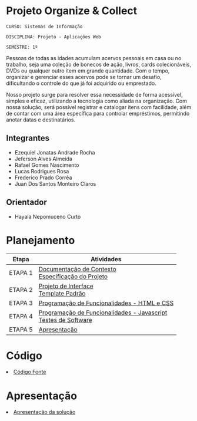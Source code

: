 # Projeto Organize & Collect

`CURSO: Sistemas de Informação`

`DISCIPLINA: Projeto - Aplicações Web`

`SEMESTRE: 1º`

Pessoas de todas as idades acumulam acervos pessoais em casa ou no trabalho, seja uma coleção de bonecos de ação, livros, cards colecionáveis, DVDs ou qualquer outro item em grande quantidade. Com o tempo, organizar e gerenciar esses acervos pode se tornar um desafio, dificultando o controle do que já foi adquirido ou emprestado.

Nosso projeto surge para resolver essa necessidade de forma acessível, simples e eficaz, utilizando a tecnologia como aliada na organização. Com nossa solução, será possível registrar e catalogar itens com facilidade, além de contar com uma área específica para controlar empréstimos, permitindo anotar datas e destinatários.


## Integrantes

* Ezequiel Jonatas Andrade Rocha
* Jeferson Alves Almeida 
* Rafael Gomes Nascimento
* Lucas Rodrigues Rosa
* Frederico Prado Corrêa
* Juan Dos Santos Monteiro Claros


## Orientador

* Hayala Nepomuceno Curto

# Planejamento

| Etapa         | Atividades |
|  :----:   | ----------- |
| ETAPA 1         |[Documentação de Contexto](docs/context.md) <br> [Especificação do Projeto](docs/especification.md) |
| ETAPA 2         |[Projeto de Interface](docs/interface.md) <br> [Template Padrão](docs/template.md) |
| ETAPA 3         |[Programação de Funcionalidades - HTML e CSS](docs/development.md) |
| ETAPA 4        |[Programação de Funcionalidades - Javascript](docs/development.md) <br> [Testes de Software ](docs/tests.md) |
| ETAPA 5         | [Apresentação](presentation/README.md) |

# Código

<li><a href="src/README.md"> Código Fonte</a></li>

# Apresentação

<li><a href="presentation/README.md"> Apresentação da solução</a></li>
